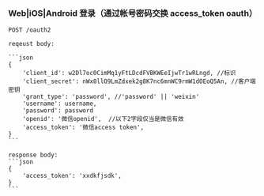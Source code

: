 ### Web|iOS|Android 登录（通过帐号密码交换 access_token oauth）

	POST /oauth2

	reqeust body:
	
	```json
	{
		'client_id': w2Dl7oc0CimMq1yFtLDcdFVBKWEeIjwTr1wRLngd, //标识
		'client_secret': nWx8llO9LmZdxek2g8K7nc6mnWC9rmW1dOEoQ5An, //客户端密钥
		'grant_type': 'password', //'password' || 'weixin'
		'username': username,
		'password': password
		'openid': '微信openid',  //以下2字段仅当是微信有效
		'access_token': '微信access token',
	}
	```

	response body:
	```json
	{
		'access_token': 'xxdkfjsdk',
	}
	```



